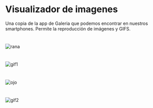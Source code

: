 # Visualizador de imagenes
Una copia de la app de Galeria que podemos encontrar en nuestros smartphones. Permite la reproducción de imágenes y GIFS.
# 
![rana](https://github.com/AntoniFont/Visualizador-de-imagenes/blob/e0795e648dc6a3e208a3ec7e861a5b673f312cab/imagen1.PNG)
#
![gif1](https://github.com/AntoniFont/Visualizador-de-imagenes/blob/e0795e648dc6a3e208a3ec7e861a5b673f312cab/IMAGENES/imagenes%20Animaciones/imagen7.gif)
# 
![ojo](https://github.com/AntoniFont/Visualizador-de-imagenes/blob/e0795e648dc6a3e208a3ec7e861a5b673f312cab/imagen3.PNG) 
#
![gif2](https://github.com/AntoniFont/Visualizador-de-imagenes/blob/e0795e648dc6a3e208a3ec7e861a5b673f312cab/IMAGENES/imagenes%20Animaciones/imagen5.gif)
